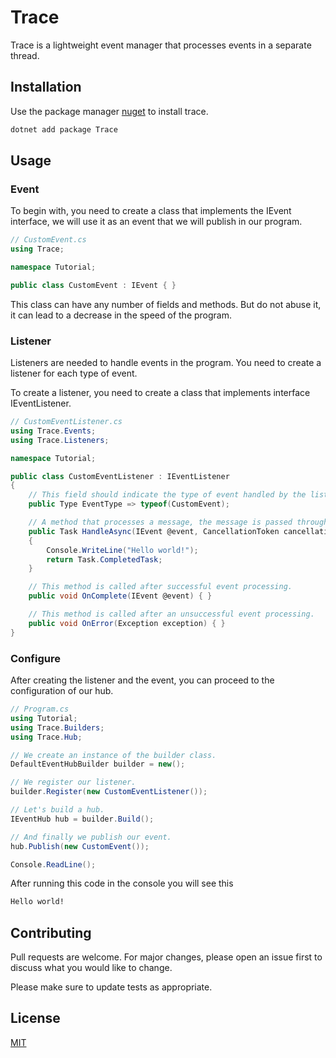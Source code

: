 # Trace

Trace is a lightweight event manager that processes events in a separate thread.

## Installation

Use the package manager [nuget](https://www.nuget.org/) to install trace.

```bash
dotnet add package Trace
```

## Usage

### Event 

To begin with, you need to create a class that implements the IEvent interface, we will use it as an event that we will publish in our program.

```csharp
// CustomEvent.cs
using Trace;

namespace Tutorial;

public class CustomEvent : IEvent { }
```

This class can have any number of fields and methods. But do not abuse it, it can lead to a decrease in the speed of the program.

### Listener

Listeners are needed to handle events in the program. You need to create a listener for each type of event.

To create a listener, you need to create a class that implements interface IEventListener. 

```csharp
// CustomEventListener.cs
using Trace.Events;
using Trace.Listeners;

namespace Tutorial;

public class CustomEventListener : IEventListener
{
    // This field should indicate the type of event handled by the listener
    public Type EventType => typeof(CustomEvent);

    // A method that processes a message, the message is passed through method parameters.
    public Task HandleAsync(IEvent @event, CancellationToken cancellationToken = default)
    {
        Console.WriteLine("Hello world!");
        return Task.CompletedTask;
    }

    // This method is called after successful event processing.
    public void OnComplete(IEvent @event) { }

    // This method is called after an unsuccessful event processing.
    public void OnError(Exception exception) { }
}
```

### Configure

After creating the listener and the event, you can proceed to the configuration of our hub.

``` csharp
// Program.cs
using Tutorial;
using Trace.Builders;
using Trace.Hub;

// We create an instance of the builder class.
DefaultEventHubBuilder builder = new();

// We register our listener.
builder.Register(new CustomEventListener());

// Let's build a hub.
IEventHub hub = builder.Build();

// And finally we publish our event.
hub.Publish(new CustomEvent());

Console.ReadLine();
```

After running this code in the console you will see this

```bash
Hello world!
```
## Contributing
Pull requests are welcome. For major changes, please open an issue first to discuss what you would like to change.

Please make sure to update tests as appropriate.

## License
[MIT](https://choosealicense.com/licenses/mit/)
